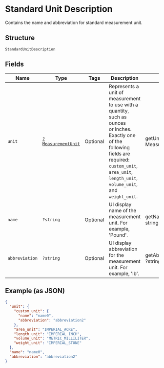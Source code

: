 
# Standard Unit Description

Contains the name and abbreviation for standard measurement unit.

## Structure

`StandardUnitDescription`

## Fields

| Name | Type | Tags | Description | Getter | Setter |
|  --- | --- | --- | --- | --- | --- |
| `unit` | [`?MeasurementUnit`](/doc/models/measurement-unit.md) | Optional | Represents a unit of measurement to use with a quantity, such as ounces<br>or inches. Exactly one of the following fields are required: `custom_unit`,<br>`area_unit`, `length_unit`, `volume_unit`, and `weight_unit`. | getUnit(): ?MeasurementUnit | setUnit(?MeasurementUnit unit): void |
| `name` | `?string` | Optional | UI display name of the measurement unit. For example, 'Pound'. | getName(): ?string | setName(?string name): void |
| `abbreviation` | `?string` | Optional | UI display abbreviation for the measurement unit. For example, 'lb'. | getAbbreviation(): ?string | setAbbreviation(?string abbreviation): void |

## Example (as JSON)

```json
{
  "unit": {
    "custom_unit": {
      "name": "name0",
      "abbreviation": "abbreviation2"
    },
    "area_unit": "IMPERIAL_ACRE",
    "length_unit": "IMPERIAL_INCH",
    "volume_unit": "METRIC_MILLILITER",
    "weight_unit": "IMPERIAL_STONE"
  },
  "name": "name0",
  "abbreviation": "abbreviation2"
}
```

